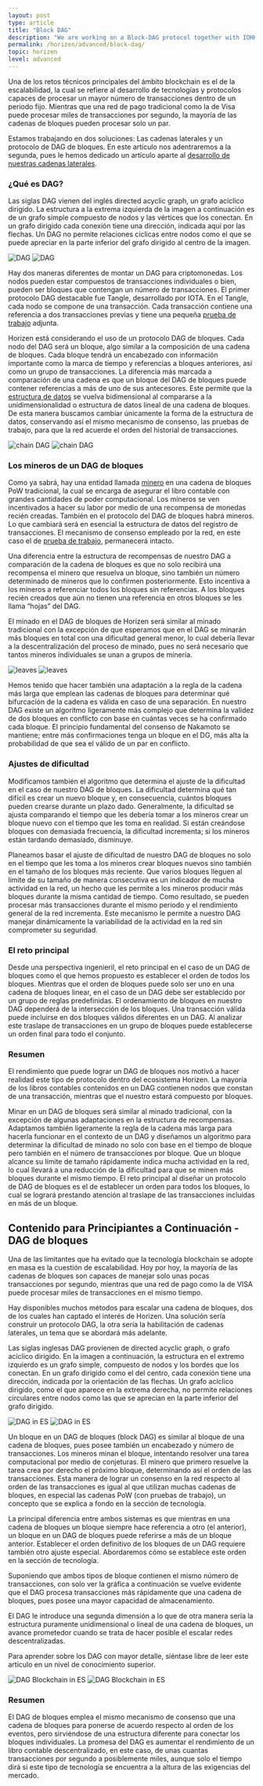 ```yaml
---
layout: post
type: article
title: "Block DAG"
description: "We are working on a Block-DAG protocol together with IOHK. We explain what a DAG is and why it is interesting to us."
permalink: /horizen/advanced/block-dag/
topic: horizen
level: advanced
---
```


Una de los retos técnicos principales del ámbito blockchain es el de la escalabilidad, la cual se refiere al desarrollo de tecnologías y protocolos capaces de procesar un mayor número de transacciones dentro de un periodo fijo. Mientras que una red de pago tradicional como la de Visa puede procesar miles de transacciones por segundo, la mayoría de las cadenas de bloques pueden procesar solo un par.

Estamos trabajando en dos soluciones: Las cadenas laterales y un protocolo de DAG de bloques. En este artículo nos adentraremos a la segunda, pues le hemos dedicado un artículo aparte al [desarrollo de nuestras cadenas laterales](https://academy.horizen.io/es/horizen/advanced/sidechains/).

### ¿Qué es DAG?

Las siglas DAG vienen del inglés directed acyclic graph, un grafo acíclico dirigido. La estructura a la extrema izquierda de la imagen a continuación es de un grafo simple compuesto de nodos y las vértices que los conectan. En un grafo dirigido cada conexión tiene una dirección, indicada aquí por las flechas. Un DAG no permite relaciones cíclicas entre nodos como el que se puede apreciar en la parte inferior del grafo dirigido al centro de la imagen.

![DAG]({{site.baseurl_root}}/assets/post_files/horizen/advanced/block-dag/ES_dag_D.jpg)
![DAG]({{site.baseurl_root}}/assets/post_files/horizen/advanced/block-dag/ES_dag_M.jpg)

Hay dos maneras diferentes de montar un DAG para criptomonedas. Los nodos pueden estar compuestos de transacciones individuales o bien, pueden ser bloques que contengan un número de transacciones. El primer protocolo DAG destacable fue Tangle, desarrollado por IOTA. En el Tangle, cada nodo se compone de una transacción. Cada transacción contiene una referencia a dos transacciones previas y tiene una pequeña [prueba de trabajo](https://academy.horizen.io/es/technology/advanced/consensus-mechanisms/) adjunta.

Horizen está considerando el uso de un protocolo DAG de bloques. Cada nodo del DAG será un bloque, algo similar a la composición de una cadena de bloques. Cada bloque tendrá un encabezado con información importante como la marca de tiempo y referencias a bloques anteriores, así como un grupo de transacciones. La diferencia más marcada a comparación de una cadena es que un bloque del DAG de bloques puede contener referencias a más de uno de sus antecesores. Este permite que la [estructura de datos](https://academy.horizen.io/es/technology/advanced/blockchain-as-a-data-structure/) se vuelva bidimensional al compararse a la unidimensionalidad o estructura de datos lineal de una cadena de bloques. De esta manera buscamos cambiar únicamente la forma de la estructura de datos, conservando así el mismo mecanismo de consenso, las pruebas de trabajo, para que la red acuerde el orden del historial de transacciones.

![chain DAG]({{site.baseurl_root}}/assets/post_files/horizen/advanced/block-dag/chain_dag_D.jpg)
![chain DAG]({{site.baseurl_root}}/assets/post_files/horizen/advanced/block-dag/chain_dag_M.jpg)

### Los mineros de un DAG de bloques

Como ya sabrá, hay una entidad llamada [minero](https://academy.horizen.io/es/technology/advanced/mining/) en una cadena de bloques PoW tradicional, la cual se encarga de asegurar el libro contable con grandes cantidades de poder computacional. Los mineros se ven incentivados a hacer su labor por medio de una recompensa de monedas recién creadas. También en el protocolo del DAG de bloques habrá mineros. Lo que cambiará será en esencial la estructura de datos del registro de transacciones. El mecanismo de consenso empleado por la red, en este caso el de [prueba de trabajo](https://academy.horizen.io/es/technology/advanced/consensus-mechanisms/), permanecerá intacto.

Una diferencia entre la estructura de recompensas de nuestro DAG a comparación de la cadena de bloques es que no solo recibirá una recompensa el minero que resuelva un bloque, sino también un número determinado de mineros que lo confirmen posteriormente. Esto incentiva a los mineros a referenciar todos los bloques sin referencias. A los bloques recién creados que aún no tienen una referencia en otros bloques se les llama “hojas” del DAG.

El minado en el DAG de bloques de Horizen será similar al minado tradicional con la excepción de que esperamos que en el DAG se minarán más bloques en total con una dificultad general menor, lo cual debería llevar a la descentralización del proceso de minado, pues no será necesario que tantos mineros individuales se unan a grupos de minería.

![leaves]({{site.baseurl_root}}/assets/post_files/horizen/advanced/block-dag/ES_leaves_D.jpg)
![leaves]({{site.baseurl_root}}/assets/post_files/horizen/advanced/block-dag/ES_leaves_M.jpg)

Hemos tenido que hacer también una adaptación a la regla de la cadena más larga que emplean las cadenas de bloques para determinar qué bifurcación de la cadena es válida en caso de una separación. En nuestro DAG existe un algoritmo ligeramente más complejo que determina la validez de dos bloques en conflicto con base en cuántas veces se ha confirmado cada bloque. El principio fundamental del consenso de Nakamoto se mantiene; entre más confirmaciones tenga un bloque en el DG, más alta la probabilidad de que sea el válido de un par en conflicto.

### Ajustes de dificultad

Modificamos también el algoritmo que determina el ajuste de la dificultad en el caso de nuestro DAG de bloques. La dificultad determina qué tan difícil es crear un nuevo bloque y, en consecuencia, cuántos bloques pueden crearse durante un plazo dado. Generalmente, la dificultad se ajusta comparando el tiempo que les debería tomar a los mineros crear un bloque nuevo con el tiempo que les toma en realidad. Si están creándose bloques con demasiada frecuencia, la dificultad incrementa; si los mineros están tardando demasiado, disminuye.

Planeamos basar el ajuste de dificultad de nuestro DAG de bloques no solo en el tiempo que les toma a los mineros crear bloques nuevos sino también en el tamaño de los bloques más reciente. Que varios bloques lleguen al límite de su tamaño de manera consecutiva es un indicador de mucha actividad en la red, un hecho que les permite a los mineros producir más bloques durante la misma cantidad de tiempo. Como resultado, se pueden procesar más transacciones durante el mismo periodo y el rendimiento general de la red incrementa. Este mecanismo le permite a nuestro DAG manejar dinámicamente la variabilidad de la actividad en la red sin comprometer su seguridad.

### El reto principal

Desde una perspectiva ingenieril, el reto principal en el caso de un DAG de bloques como el que hemos propuesto es establecer el orden de todos los bloques. Mientras que el orden de bloques puede solo ser uno en una cadena de bloques linear, en el caso de un DAG debe ser establecido por un grupo de reglas predefinidas. El ordenamiento de bloques en nuestro DAG dependerá de la intersección de los bloques. Una transacción válida puede incluirse en dos bloques válidos diferentes en un DAG. Al analizar este traslape de transacciones en un grupo de bloques puede establecerse un orden final para todo el conjunto.

### Resumen

El rendimiento que puede lograr un DAG de bloques nos motivó a hacer realidad este tipo de protocolo dentro del ecosistema Horizen. La mayoría de los libros contables contenidos en un DAG contienen nodos que constan de una transacción, mientras que el nuestro estará compuesto por bloques.

Minar en un DAG de bloques será similar al minado tradicional, con la excepción de algunas adaptaciones en la estructura de recompensas. Adaptamos también ligeramente la regla de la cadena más larga para hacerla funcionar en el contexto de un DAG y diseñamos un algoritmo para determinar la dificultad de minado no solo con base en el tiempo de bloque pero también en el número de transacciones por bloque. Que un bloque alcance su límite de tamaño rápidamente indica mucha actividad en la red, lo cual llevará a una reducción de la dificultad para que se minen más bloques durante el mismo tiempo. El reto principal al diseñar un protocolo de DAG de bloques es el de establecer un orden para todos los bloques, lo cual se logrará prestando atención al traslape de las transacciones incluidas en más de un bloque.

## Contenido para Principiantes a Continuación - DAG de bloques

Una de las limitantes que ha evitado que la tecnología blockchain se adopte en masa es la cuestión de escalabilidad. Hoy por hoy, la mayoría de las cadenas de bloques son capaces de manejar solo unas pocas transacciones por segundo, mientras que una red de pago como la de VISA puede procesar miles de transacciones en el mismo tiempo.

Hay disponibles muchos métodos para escalar una cadena de bloques, dos de los cuales han captado el interés de Horizen. Una solución sería construir un protocolo DAG, la otra sería la habilitación de cadenas laterales, un tema que se abordará más adelante.

Las siglas inglesas DAG provienen de directed acyclic graph, o grafo acíclico dirigido. En la imagen a continuación, la estructura en el extremo izquierdo es un grafo simple, compuesto de nodos y los bordes que los conectan. En un grafo dirigido como el del centro, cada conexión tiene una dirección, indicada por la orientación de las flechas. Un grafo acíclico dirigido, como el que aparece en la extrema derecha, no permite relaciones circulares entre nodos como las que se aprecian en la parte inferior del grafo dirigido.

![DAG in ES]({{site.baseurl_root}}/assets/post_files/horizen/beginner/block-dag/ES_dag_D.jpg)
![DAG in ES]({{site.baseurl_root}}/assets/post_files/horizen/beginner/block-dag/ES_dag_M.jpg)

Un bloque en un DAG de bloques (block DAG) es similar al bloque de una cadena de bloques, pues posee también un encabezado y número de transacciones. Los mineros minan el bloque, intentando resolver una tarea computacional por medio de conjeturas. El minero que primero resuelve la tarea crea por derecho el próximo bloque, determinando así el orden de las transacciones. Esta manera de lograr un consenso en la red respecto al orden de las transacciones es igual al que utilizan muchas cadenas de bloques, en especial las cadenas PoW (con pruebas de trabajo), un concepto que se explica a fondo en la sección de tecnología.

La principal diferencia entre ambos sistemas es que mientras en una cadena de bloques un bloque siempre hace referencia a otro (el anterior), un bloque en un DAG de bloques puede referirse a más de un bloque anterior. Establecer el orden definitivo de los bloques de un DAG requiere también otro ajuste especial. Abordaremos cómo se establece este orden en la sección de tecnología.

Suponiendo que ambos tipos de bloque contienen el mismo número de transacciones, con solo ver la gráfica a continuación se vuelve evidente que el DAG procesa transacciones más rápidamente que una cadena de bloques, pues posee una mayor capacidad de almacenamiento.

El DAG le introduce una segunda dimensión a lo que de otra manera sería la estructura puramente unidimensional o lineal de una cadena de bloques, un avance prometedor cuando se trata de hacer posible el escalar redes descentralizadas.

Para aprender sobre los DAG con mayor detalle, siéntase libre de leer este artículo en un nivel de conocimiento superior.

![DAG Blockchain in ES]({{site.baseurl_root}}/assets/post_files/horizen/beginner/block-dag/chain_dag_D.jpg)
![DAG Blockchain in ES]({{site.baseurl_root}}/assets/post_files/horizen/beginner/block-dag/chain_dag_M.jpg)

### Resumen

El DAG de bloques emplea el mismo mecanismo de consenso que una cadena de bloques para ponerse de acuerdo respecto al orden de los eventos, pero sirviéndose de una estructura diferente para conectar los bloques individuales. La promesa del DAG es aumentar el rendimiento de un libro contable descentralizado, en este caso, de unas cuantas transacciones por segundo a posiblemente miles, aunque solo el tiempo dirá si este tipo de tecnología se encuentra a la altura de las exigencias del mercado.
